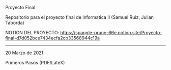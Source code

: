 Proyecto Final

Repositorio para el proyecto final de informatica II (Samuel Ruiz, Julian Taborda)

NOTION DEL PROYECTO:
https://spangle-prune-66e.notion.site/Proyecto-final-d7d052bce7434ecfa2cb33568944c19a

------------------------------------------------------------------------------------
20 Marzo de 2021

Primeros Pasos (PDF/LateX)
